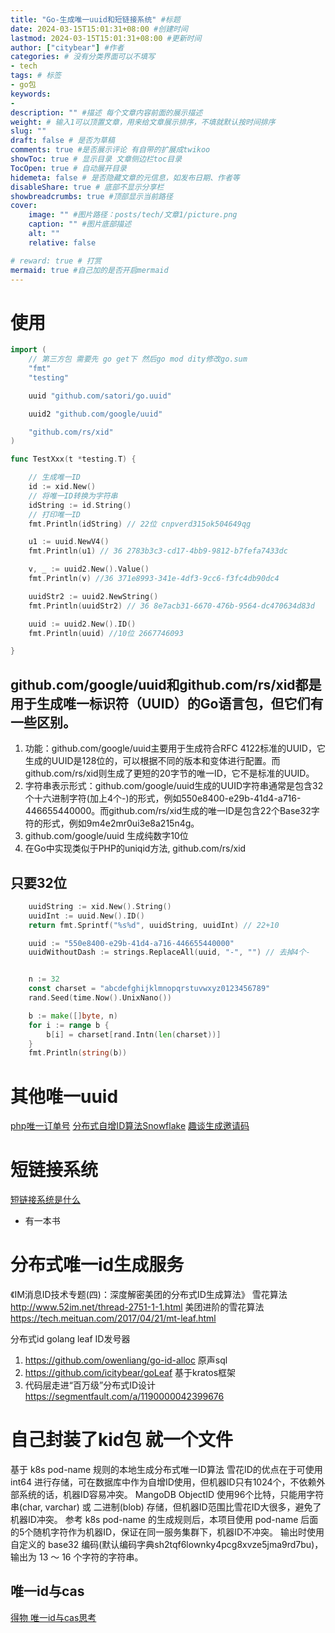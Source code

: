 ```yaml
---
title: "Go-生成唯一uuid和短链接系统" #标题
date: 2024-03-15T15:01:31+08:00 #创建时间
lastmod: 2024-03-15T15:01:31+08:00 #更新时间
author: ["citybear"] #作者
categories: # 没有分类界面可以不填写
- tech
tags: # 标签
- go包
keywords: 
- 
description: "" #描述 每个文章内容前面的展示描述
weight: # 输入1可以顶置文章，用来给文章展示排序，不填就默认按时间排序
slug: ""
draft: false # 是否为草稿
comments: true #是否展示评论 有自带的扩展成twikoo
showToc: true # 显示目录 文章侧边栏toc目录
TocOpen: true # 自动展开目录
hidemeta: false # 是否隐藏文章的元信息，如发布日期、作者等
disableShare: true # 底部不显示分享栏
showbreadcrumbs: true #顶部显示当前路径
cover:
    image: "" #图片路径：posts/tech/文章1/picture.png
    caption: "" #图片底部描述
    alt: ""
    relative: false

# reward: true # 打赏
mermaid: true #自己加的是否开启mermaid
---
```

# 使用
``` go
import (
	// 第三方包 需要先 go get下 然后go mod dity修改go.sum
	"fmt"
	"testing"

	uuid "github.com/satori/go.uuid"

	uuid2 "github.com/google/uuid"

	"github.com/rs/xid"
)

func TestXxx(t *testing.T) {

	// 生成唯一ID
	id := xid.New()
	// 将唯一ID转换为字符串
	idString := id.String()
	// 打印唯一ID
	fmt.Println(idString) // 22位 cnpverd315ok504649qg

	u1 := uuid.NewV4()
	fmt.Println(u1) // 36 2783b3c3-cd17-4bb9-9812-b7fefa7433dc

	v, _ := uuid2.New().Value()
	fmt.Println(v) //36 371e8993-341e-4df3-9cc6-f3fc4db90dc4

	uuidStr2 := uuid2.NewString()
	fmt.Println(uuidStr2) // 36 8e7acb31-6670-476b-9564-dc470634d83d

	uuid := uuid2.New().ID()
	fmt.Println(uuid) //10位 2667746093

}
```

## github.com/google/uuid和github.com/rs/xid都是用于生成唯一标识符（UUID）的Go语言包，但它们有一些区别。
1. 功能：github.com/google/uuid主要用于生成符合RFC 4122标准的UUID，它生成的UUID是128位的，可以根据不同的版本和变体进行配置。而github.com/rs/xid则生成了更短的20字节的唯一ID，它不是标准的UUID。
2. 字符串表示形式：github.com/google/uuid生成的UUID字符串通常是包含32个十六进制字符(加上4个-)的形式，例如550e8400-e29b-41d4-a716-446655440000。而github.com/rs/xid生成的唯一ID是包含22个Base32字符的形式，例如9m4e2mr0ui3e8a215n4g。
3. github.com/google/uuid 生成纯数字10位
4. 在Go中实现类似于PHP的uniqid方法, github.com/rs/xid

## 只要32位
``` go
	uuidString := xid.New().String()
	uuidInt := uuid.New().ID()
	return fmt.Sprintf("%s%d", uuidString, uuidInt) // 22+10

    uuid := "550e8400-e29b-41d4-a716-446655440000"
	uuidWithoutDash := strings.ReplaceAll(uuid, "-", "") // 去掉4个-


	n := 32
	const charset = "abcdefghijklmnopqrstuvwxyz0123456789"
	rand.Seed(time.Now().UnixNano())

	b := make([]byte, n)
	for i := range b {
		b[i] = charset[rand.Intn(len(charset))]
	}
	fmt.Println(string(b))
```

# 其他唯一uuid
[php唯一订单号](https://note.youdao.com/s/Zz9Be1I5)
[分布式自增ID算法Snowflake](https://note.youdao.com/s/7Wyf0sMf)
[趣谈生成邀请码](https://note.youdao.com/s/Kis2OPRZ)

# 短链接系统
[短链接系统是什么](https://juejin.cn/post/7350585600858898484?utm_source=gold_browser_extension)
- 有一本书
  
# 分布式唯一id生成服务
《IM消息ID技术专题(四)：深度解密美团的分布式ID生成算法》 雪花算法 http://www.52im.net/thread-2751-1-1.html
美团进阶的雪花算法  https://tech.meituan.com/2017/04/21/mt-leaf.html

分布式id golang leaf ID发号器
1. https://github.com/owenliang/go-id-alloc 原声sql
2. https://github.com/icitybear/goLeaf 基于kratos框架
3. 代码层走进“百万级”分布式ID设计 https://segmentfault.com/a/1190000042399676

# 自己封装了kid包 就一个文件
基于 k8s pod-name 规则的本地生成分布式唯一ID算法
	雪花ID的优点在于可使用 int64 进行存储，可在数据库中作为自增ID使用，但机器ID只有1024个，不依赖外部系统的话，机器ID容易冲突。
	MangoDB ObjectID 使用96个比特，只能用字符串(char, varchar) 或 二进制(blob) 存储，但机器ID范围比雪花ID大很多，避免了机器ID冲突。
	参考 k8s pod-name 的生成规则后，本项目使用 pod-name 后面的5个随机字符作为机器ID，保证在同一服务集群下，机器ID不冲突。
	输出时使用自定义的 base32 编码(默认编码字典sh2tqf6lownky4pcg8xvze5jma9rd7bu)，输出为 13 ～ 16 个字符的字符串。


## 唯一id与cas
[得物 唯一id与cas思考](https://segmentfault.com/a/1190000045260910)